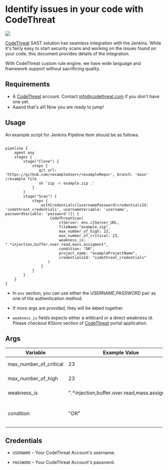 # Identify issues in your code with CodeThreat

<img src="https://codethreat.com/images/Codethreat-Logo-kucuk-logo-p-500.png">

[CodeThreat](https://codethreat.com) SAST solution has seamless integration with the Jenkins. While it's fairly easy to start security scans and working on the issues found on your code, this document provides details of the integration. 

With CodeThreat custom rule engine, we have wide language and framework support without sacrificing quality.

## Requirements

* A [CodeThreat](https://codethreat.com) account. Contact info@codethreat.com if you don't have one yet.
* Aaand that's all! Now you are ready to jump!

## Usage

An example script for Jenkins Pipeline Item should be as follows.

```script

pipeline {
    agent any
    stages {
        stage("Clone") {
            steps {
               git url: 'https://github.com/<exampleUser>/<exampleRepo>', branch: 'main' //example file
               sh 'zip -r example.zip .'
            }
        }
        stage("Scan") {
            steps {
                withCredentials([usernamePassword(credentialsId: 'codethreat_credentials', usernameVariable: 'username', passwordVariable: 'password')]) {
                    CodeThreatScan(
                        ctServer: env.ctServer_URL,
                        fileName:"example.zip",
                        max_number_of_high: 23,
                        max_number_of_critical: 23,
                        weakness_is: ".*injection,buffer.over.read,mass.assigment", 
                        condition: "OR",
                        project_name: "exampleProjectName",
                        credentialsId: "codethreat_credentials"
                   )
                }
            }
        }
    }
}

```
* In `env` section, you can use either the USERNAME,PASSWORD pair as one of the authentication method.

* If more args are provided, they will be `AND`ed together.

* `weakness_is` fields expects either a wildcard or a direct weakness id. Please checkout KStore section of  [CodeThreat](https://codethreat.com) portal application.

## Args

| Variable  | Example Value &nbsp;| Description &nbsp; | Type | Required | Default |
| ------------- | ------------- | ------------- |------------- | ------------- | ------------- |
| max_number_of_critical | 23 | Failed condition for maximum critical number of found issues | Number | No | N/A
| max_number_of_high | 23 | Failed condition for maximum high number of found issues | Number | No | N/A
| weakness_is | ".*injection,buffer.over.read,mass.assigment" | Failed condition for found issues weakness id's. | String | No | N/A
| condition | "OR" | It checks failed arguments(max_number_of_critical, max_number_of_high)  using with "and" or "or". | String | No | AND


## Credentials


- `USERNAME` –  Your CodeThreat Account's username.

- `PASSWORD` – Your CodeThreat Account's passowrd.



